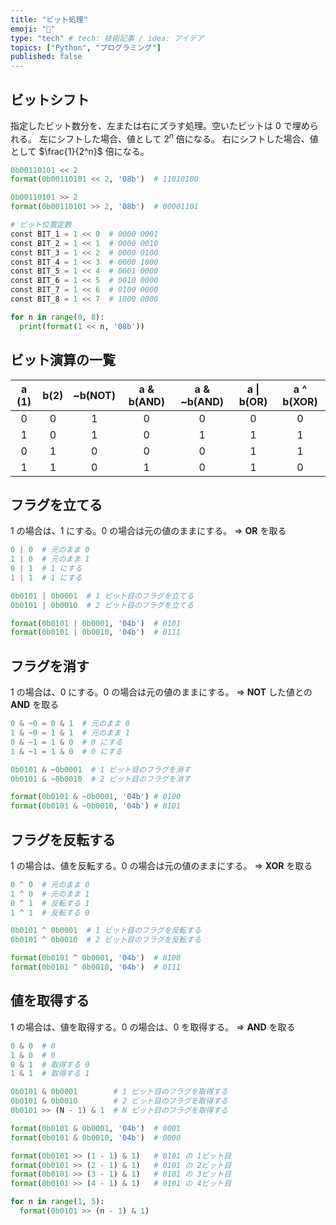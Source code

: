 ```yaml
---
title: "ビット処理"
emoji: "🦔"
type: "tech" # tech: 技術記事 / idea: アイデア
topics: ["Python", "プログラミング"]
published: false
---
```


## ビットシフト

指定したビット数分を、左または右にズラす処理。空いたビットは 0 で埋められる。
左にシフトした場合、値として $2^n$ 倍になる。
右にシフトした場合、値として $\frac{1}{2^n}$ 倍になる。

```Python
0b00110101 << 2
format(0b00110101 << 2, '08b')  # 11010100

0b00110101 >> 2
format(0b00110101 >> 2, '08b')  # 00001101

# ビット位置定数
const BIT_1 = 1 << 0  # 0000 0001
const BIT_2 = 1 << 1  # 0000 0010
const BIT_3 = 1 << 2  # 0000 0100
const BIT_4 = 1 << 3  # 0000 1000
const BIT_5 = 1 << 4  # 0001 0000
const BIT_6 = 1 << 5  # 0010 0000
const BIT_7 = 1 << 6  # 0100 0000
const BIT_8 = 1 << 7  # 1000 0000

for n in range(0, 8):
  print(format(1 << n, '08b'))
```


## ビット演算の一覧

| a (1) | b(2) | ~b(NOT) | a & b(AND) | a & ~b(AND) | a \| b(OR) | a ^ b(XOR) |
| :---: | :--: | :-----: | :--------: | :---------: | :--------: | :--------: |
|   0   |  0   |    1    |     0      |      0      |     0      |     0      |
|   1   |  0   |    1    |     0      |      1      |     1      |     1      |
|   0   |  1   |    0    |     0      |      0      |     1      |     1      |
|   1   |  1   |    0    |     1      |      0      |     1      |     0      |

## フラグを立てる

1 の場合は、1 にする。0 の場合は元の値のままにする。
  => **OR** を取る

```Python
0 | 0  # 元のまま 0
1 | 0  # 元のまま 1
0 | 1  # 1 にする
1 | 1  # 1 にする

0b0101 | 0b0001  # 1 ビット目のフラグを立てる
0b0101 | 0b0010  # 2 ビット目のフラグを立てる

format(0b0101 | 0b0001, '04b')  # 0101
format(0b0101 | 0b0010, '04b')  # 0111
```

## フラグを消す

1 の場合は、0 にする。0 の場合は元の値のままにする。
  => **NOT** した値との **AND** を取る

```Python
0 & ~0 = 0 & 1  # 元のまま 0
1 & ~0 = 1 & 1  # 元のまま 1
0 & ~1 = 1 & 0  # 0 にする
1 & ~1 = 1 & 0  # 0 にする

0b0101 & ~0b0001  # 1 ビット目のフラグを消す
0b0101 & ~0b0010  # 2 ビット目のフラグを消す

format(0b0101 & ~0b0001, '04b') # 0100
format(0b0101 & ~0b0010, '04b') # 0101
```

## フラグを反転する

1 の場合は、値を反転する。0 の場合は元の値のままにする。
  => **XOR** を取る

```Python
0 ^ 0  # 元のまま 0
1 ^ 0  # 元のまま 1
0 ^ 1  # 反転する 1
1 ^ 1  # 反転する 0

0b0101 ^ 0b0001  # 1 ビット目のフラグを反転する
0b0101 ^ 0b0010  # 2 ビット目のフラグを反転する

format(0b0101 ^ 0b0001, '04b')  # 0100
format(0b0101 ^ 0b0010, '04b')  # 0111
```

## 値を取得する

1 の場合は、値を取得する。0 の場合は、0 を取得する。
  => **AND** を取る

```Python
0 & 0  # 0
1 & 0  # 0
0 & 1  # 取得する 0
1 & 1  # 取得する 1

0b0101 & 0b0001        # 1 ビット目のフラグを取得する
0b0101 & 0b0010        # 2 ビット目のフラグを取得する
0b0101 >> (N - 1) & 1  # N ビット目のフラグを取得する

format(0b0101 & 0b0001, '04b')  # 0001
format(0b0101 & 0b0010, '04b')  # 0000

format(0b0101 >> (1 - 1) & 1)   # 0101 の 1ビット目
format(0b0101 >> (2 - 1) & 1)   # 0101 の 2ビット目
format(0b0101 >> (3 - 1) & 1)   # 0101 の 3ビット目
format(0b0101 >> (4 - 1) & 1)   # 0101 の 4ビット目

for n in range(1, 5):
  format(0b0101 >> (n - 1) & 1)
```

